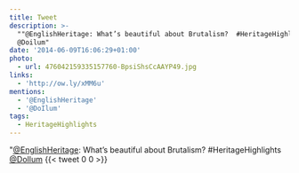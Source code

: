 ```yaml
---
title: Tweet
description: >-
  ""@EnglishHeritage: What’s beautiful about Brutalism?  #HeritageHighlights 
  @Doilum"
date: '2014-06-09T16:06:29+01:00'
photo:
  - url: 476042159335157760-BpsiShsCcAAYP49.jpg
links:
  - 'http://ow.ly/xMM6u'
mentions:
  - '@EnglishHeritage'
  - '@DoIlum'
tags:
  - HeritageHighlights
---
```

"[@EnglishHeritage](https://twitter.com/@EnglishHeritage): What’s beautiful about Brutalism?  #HeritageHighlights  [@DoIlum](https://twitter.com/@DoIlum)
      {{< tweet 0 0 >}}
    
